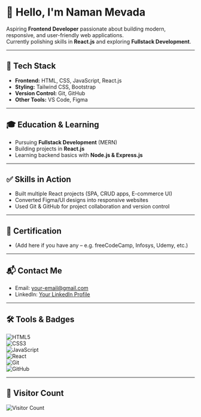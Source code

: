 # 👋 Hello, I'm Naman Mevada  

Aspiring **Frontend Developer** passionate about building modern, responsive, and user-friendly web applications.  
Currently polishing skills in **React.js** and exploring **Fullstack Development**.  

---

## 🚀 Tech Stack  
- **Frontend:** HTML, CSS, JavaScript, React.js  
- **Styling:** Tailwind CSS, Bootstrap  
- **Version Control:** Git, GitHub  
- **Other Tools:** VS Code, Figma  

---

## 🎓 Education & Learning  
- Pursuing **Fullstack Development** (MERN)  
- Building projects in **React.js**  
- Learning backend basics with **Node.js & Express.js**  

---

## ✅ Skills in Action  
- Built multiple React projects (SPA, CRUD apps, E-commerce UI)  
- Converted Figma/UI designs into responsive websites  
- Used Git & GitHub for project collaboration and version control  

---

## 📜 Certification  
- (Add here if you have any – e.g. freeCodeCamp, Infosys, Udemy, etc.)

---

## 📬 Contact Me  
- Email: [your-email@gmail.com](mailto:your-email@gmail.com)  
- LinkedIn: [Your LinkedIn Profile](https://linkedin.com/in/your-linkedin)  

---

## 🛠️ Tools & Badges  
![HTML5](https://img.shields.io/badge/HTML5-E34F26?style=for-the-badge&logo=html5&logoColor=white)  
![CSS3](https://img.shields.io/badge/CSS3-1572B6?style=for-the-badge&logo=css3&logoColor=white)  
![JavaScript](https://img.shields.io/badge/JavaScript-F7DF1E?style=for-the-badge&logo=javascript&logoColor=black)  
![React](https://img.shields.io/badge/React-20232A?style=for-the-badge&logo=react&logoColor=61DAFB)  
![Git](https://img.shields.io/badge/Git-F05032?style=for-the-badge&logo=git&logoColor=white)  
![GitHub](https://img.shields.io/badge/GitHub-181717?style=for-the-badge&logo=github&logoColor=white)  

---

## 👀 Visitor Count  
![Visitor Count](https://komarev.com/ghpvc/?username=NamanMevada&color=blue&style=flat)
